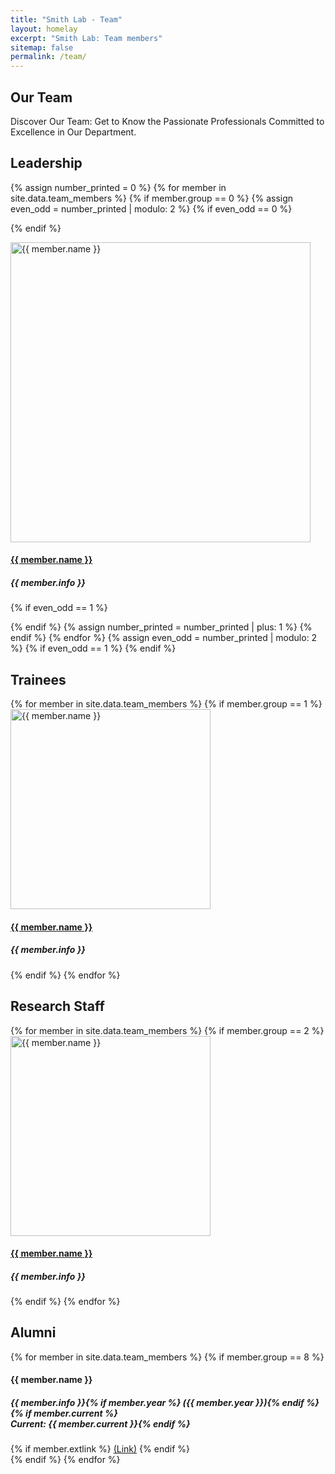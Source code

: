 ```yaml
---
title: "Smith Lab - Team"
layout: homelay
excerpt: "Smith Lab: Team members"
sitemap: false
permalink: /team/
---
```


<div class="container-fluid our-team">
<section class="container">
<div class="col-lg-6 col-md-6 col-sm-12 col-xs-12 x-p">
<h1 class="w-txt">Our Team</h1>
<p class="a7-w-txt">Discover Our Team: Get to Know the Passionate Professionals Committed to Excellence in Our Department.</p>
</div>
<div class="col-lg-6 col-md-6 col-sm-12 col-xs-12">

</div>
</section>
</div>

<!-- Leadership section starts here -->
<div class="container-fluid">
<section class="container">
<div class="bx section-title-area">
<h2 class="section-title">Leadership</h2>
</div>
<div class="bx leadership-team">
{% assign number_printed = 0 %}
{% for member in site.data.team_members %}
{% if member.group == 0 %}
{% assign even_odd = number_printed | modulo: 2 %}
{% if even_odd == 0 %}

{% endif %}
<div class="bx team-main-bx">
<div class="media">
<img src="{{ site.url }}{{ site.baseurl }}/images/teampic/{{ member.photo }}" width="480" height="480" alt="{{ member.name }}">
</div>
<div class="info">
<h4><a href="{{ member.url }}" class="off">{{ member.name }}</a></h4>
<h5>{{ member.info }}</h5>
</div>
</div>

{% if even_odd == 1 %}
</div>
{% endif %}
{% assign number_printed = number_printed | plus: 1 %}
{% endif %}
{% endfor %}
{% assign even_odd = number_printed | modulo: 2 %}
{% if even_odd == 1 %}
{% endif %}
</section>
</div>
<!-- Leadership section ends -->					

<!-- Trainees section starts -->					
<section class="container">
<div class="bx section-title-area">
<h2 class="section-title">Trainees</h2>
</div>
<div class="bx recent-updates">
{% for member in site.data.team_members %}
{% if member.group == 1 %}
<div class="bx trainee">
<div class="media">
<img src="{{ site.url }}{{ site.baseurl }}/images/teampic/{{ member.photo }}" class="img-responsive" width="320" height="320" alt="{{ member.name }}">
</div>
<div class="info">
<h4><a href="{{ member.url }}" class="off">{{ member.name }}</a></h4>
<h5>{{ member.info }}</h5>
</div>
</div>
{% endif %}
{% endfor %}
</div>
</section>


<!-- Traniees section ends -->					

<!-- Research Staff section starts -->					

<section class="container">
<div class="bx section-title-area">
<h2 class="section-title">Research Staff</h2>
</div>
<div class="bx recent-updates">
{% for member in site.data.team_members %}
{% if member.group == 2 %}
<div class="bx trainee">
<div class="media">
<img src="{{ site.url }}{{ site.baseurl }}/images/teampic/{{ member.photo }}" class="img-responsive" width="320" height="320" alt="{{ member.name }}">
</div>
<div class="info">
<h4><a href="{{ member.url }}" class="off">{{ member.name }}</a></h4>
<h5>{{ member.info }}</h5>
</div>
</div>
{% endif %}
{% endfor %}
</div>
</section>

<section class="container">
<div class="bx section-title-area">
<h2 class="section-title">Alumni</h2>
</div>
<div class="bx recent-updates">
{% for member in site.data.team_members %}
{% if member.group == 8 %}
<div class="bx alumni">
<h4>{{ member.name }}</h4>
<h5>{{ member.info }}{% if member.year %} ({{ member.year }}){% endif %}{% if member.current %}<br>Current: {{ member.current }}{% endif %}</h5>
{% if member.extlink %}
<a class="alumni2" style="padding-left: 0px;" href="{{ member.extlink }}">(Link)</a>
{% endif %}
</div>
{% endif %}
{% endfor %}
</div>
</section>